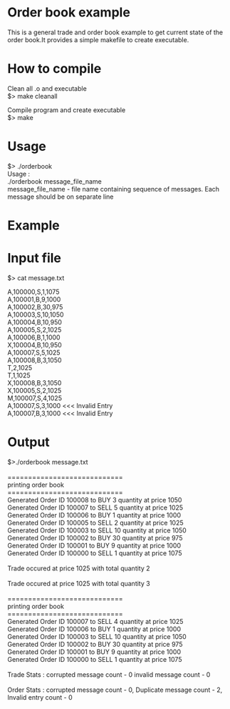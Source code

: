 # Order book example

This is a general trade and order book example to get current state of the order book.It provides a simple makefile to create executable.

# How to compile

Clean all .o and executable<br />
$> make cleanall<br />

Compile program and create executable<br />
$> make<br />

# Usage
$> ./orderbook<br />
Usage :<br />
./orderbook message_file_name<br />
message_file_name - file name containing sequence of messages. Each message should be on separate line<br />

# Example<br />

# Input file <br />
$> cat message.txt<br />

A,100000,S,1,1075<br />
A,100001,B,9,1000<br />
A,100002,B,30,975<br />
A,100003,S,10,1050<br />
A,100004,B,10,950<br />
A,100005,S,2,1025<br />
A,100006,B,1,1000<br />
X,100004,B,10,950<br />
A,100007,S,5,1025<br />
A,100008,B,3,1050<br />
T,2,1025<br />
T,1,1025<br />
X,100008,B,3,1050<br />
X,100005,S,2,1025<br />
M,100007,S,4,1025<br />
A,100007,S,3,1000     <<< Invalid Entry<br />
A,100007,B,3,1000     <<< Invalid Entry<br />

# Output

$>./orderbook message.txt         <br />                                                                                                   
============================<br />
printing order book<br />
============================<br />
Generated Order ID 100008 to BUY 3 quantity at price 1050<br />
Generated Order ID 100007 to SELL 5 quantity at price 1025<br />
Generated Order ID 100006 to BUY 1 quantity at price 1000<br />
Generated Order ID 100005 to SELL 2 quantity at price 1025<br />
Generated Order ID 100003 to SELL 10 quantity at price 1050<br />
Generated Order ID 100002 to BUY 30 quantity at price 975<br />
Generated Order ID 100001 to BUY 9 quantity at price 1000<br />
Generated Order ID 100000 to SELL 1 quantity at price 1075<br />
<br />
Trade occured at price 1025 with total quantity 2<br />
<br />
Trade occured at price 1025 with total quantity 3<br />
<br />
============================<br />
printing order book<br />
============================<br />
Generated Order ID 100007 to SELL 4 quantity at price 1025<br />
Generated Order ID 100006 to BUY 1 quantity at price 1000<br />
Generated Order ID 100003 to SELL 10 quantity at price 1050<br />
Generated Order ID 100002 to BUY 30 quantity at price 975<br />
Generated Order ID 100001 to BUY 9 quantity at price 1000<br />
Generated Order ID 100000 to SELL 1 quantity at price 1075<br />
<br />
Trade Stats : corrupted message count - 0 invalid message count - 0<br />
<br />
Order Stats : corrupted message count - 0, Duplicate message count - 2, Invalid entry count - 0<br />
<br />

